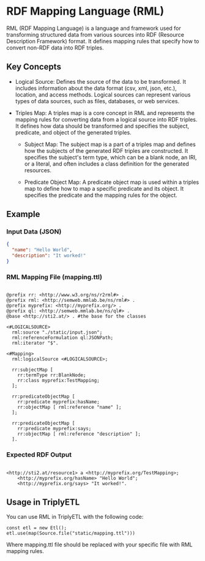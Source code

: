 # RDF Mapping Language (RML)


RML (RDF Mapping Language) is a language and framework used for transforming structured data from various sources into RDF (Resource Description Framework) format. It defines mapping rules that specify how to convert non-RDF data into RDF triples.

## Key Concepts

- Logical Source: Defines the source of the data to be transformed. It includes information about the data format (csv, xml, json, etc.), location, and access methods. Logical sources can represent various types of data sources, such as files, databases, or web services.

- Triples Map: A triples map is a core concept in RML and represents the mapping rules for converting data from a logical source into RDF triples. It defines how data should be transformed and specifies the subject, predicate, and object of the generated triples.

	- Subject Map: The subject map is a part of a triples map and defines how the subjects of the generated RDF triples are constructed. It specifies the subject's term type, which can be a blank node, an IRI, or a literal, and often includes a class definition for the generated resources.

	- Predicate Object Map: A predicate object map is used within a triples map to define how to map a specific predicate and its object. It specifies the predicate and the mapping rules for the object.


## Example

### Input Data (JSON)


```json
{
  "name": "Hello World",
  "description": "It worked!"
}
```

### RML Mapping File (mapping.ttl)

```turtle

@prefix rr: <http://www.w3.org/ns/r2rml#> .
@prefix rml: <http://semweb.mmlab.be/ns/rml#> .
@prefix myprefix: <http://myprefix.org/> .
@prefix ql: <http://semweb.mmlab.be/ns/ql#> .
@base <http://sti2.at/> . #the base for the classes

<#LOGICALSOURCE>
  rml:source "./static/input.json";
  rml:referenceFormulation ql:JSONPath;
  rml:iterator "$".

<#Mapping>
  rml:logicalSource <#LOGICALSOURCE>;

  rr:subjectMap [
    rr:termType rr:BlankNode;
    rr:class myprefix:TestMapping;
  ];

  rr:predicateObjectMap [
    rr:predicate myprefix:hasName;
    rr:objectMap [ rml:reference "name" ];
  ];

  rr:predicateObjectMap [
    rr:predicate myprefix:says;
    rr:objectMap [ rml:reference "description" ];
  ].
```

### Expected RDF Output

```turtle

<http://sti2.at/resource1> a <http://myprefix.org/TestMapping>;
    <http://myprefix.org/hasName> "Hello World";
    <http://myprefix.org/says> "It worked!".
```

## Usage in TriplyETL

You can use RML in TriplyETL with the following code:

```
const etl = new Etl();
etl.use(map(Source.file("static/mapping.ttl")))
```

Where mapping.ttl file should be replaced with your specific file with RML mapping rules.